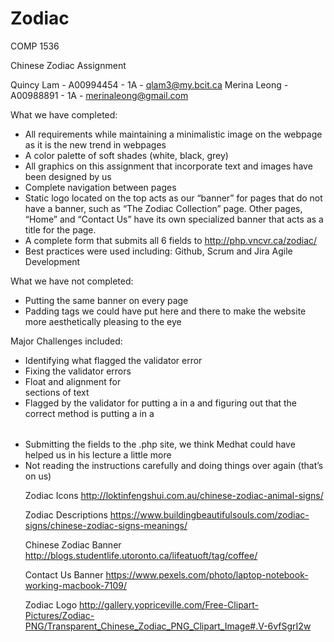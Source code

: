 # Zodiac
COMP 1536

Chinese Zodiac Assignment

Quincy Lam - A00994454  - 1A - qlam3@my.bcit.ca
Merina Leong - A00988891 - 1A - merinaleong@gmail.com

What we have completed: 
-	All requirements while maintaining a minimalistic image on the webpage as it is the new trend in webpages
-	A color palette of soft shades (white, black, grey)
-	All graphics on this assignment that incorporate text and images have been designed by us
-	Complete navigation between pages
-	Static logo located on the top acts as our “banner” for pages that do not have a banner, such as “The Zodiac Collection” page. Other pages, “Home” and “Contact Us” have its own specialized banner that acts as a title for the page. 
-	A complete form that submits all 6 fields to http://php.vncvr.ca/zodiac/ 
-	Best practices were used including: Github, Scrum and Jira Agile Development

What we have not completed: 
-	Putting the same banner on every page
-	Padding tags we could have put here and there to make the website more aesthetically pleasing to the eye

Major Challenges included: 
-	Identifying what flagged the validator error
-	Fixing the validator errors
-	Float and alignment for <div> sections of text
-	Flagged by the validator for putting a <table> in a <form> and figuring out that the correct method is putting a <form> in a <table>
-	Submitting the fields to the .php site, we think Medhat could have helped us in his lecture a little more 
-	Not reading the instructions carefully and doing things over again (that’s on us)

Zodiac Icons
http://loktinfengshui.com.au/chinese-zodiac-animal-signs/

Zodiac Descriptions
https://www.buildingbeautifulsouls.com/zodiac-signs/chinese-zodiac-signs-meanings/

Chinese Zodiac Banner
http://blogs.studentlife.utoronto.ca/lifeatuoft/tag/coffee/

Contact Us Banner
https://www.pexels.com/photo/laptop-notebook-working-macbook-7109/

Zodiac Logo 
http://gallery.yopriceville.com/Free-Clipart-Pictures/Zodiac-PNG/Transparent_Chinese_Zodiac_PNG_Clipart_Image#.V-6vfSgrI2w
